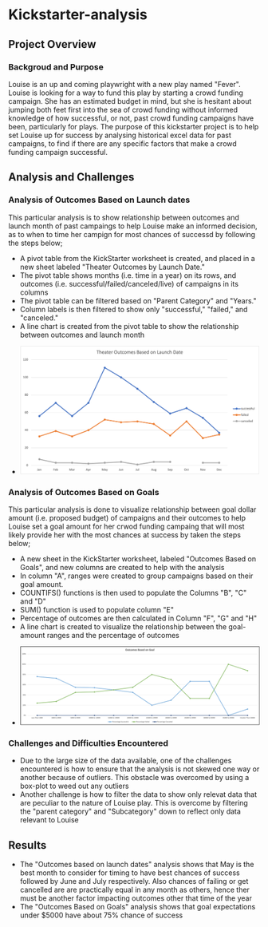 # Kickstarter-analysis
## Project Overview
### Backgroud and Purpose
Louise is an up and coming playwright with a new play named "Fever". Louise is looking for a way to fund this play by starting a crowd funding campaign.
She has an estimated budget in mind, but she is hesitant about jumping both feet first into the sea of crowd funding without informed knowledge of how successful, or not, past crowd funding campaigns have been, particularly for plays.
The purpose of this kickstarter project is to help set Louise up for success by analysing historical excel data for past campaigns, to find if there are any specific factors that make a crowd funding campaign successful.
## Analysis and Challenges
### Analysis of Outcomes Based on Launch dates
This particular analysis is to show relationship between outcomes and launch month of past campaings to help Louise make an informed decision, as to when to time her campign for most chances of successd by following the steps below;
* A pivot table from the KickStarter worksheet is created, and placed in a new sheet labeled "Theater Outcomes by Launch Date."
* The pivot table shows months (i.e. time in a year) on its rows, and outcomes (i.e. successful/failed/canceled/live) of campaigns in its columns
* The pivot table can be filtered based on "Parent Category" and "Years."
* Column labels is then filtered to show only "successful," "failed," and "canceled."
* A line chart is created from the pivot table to show the relationship between outcomes and launch month

- ![Thearter_Outcome_vs_Launch](https://github.com/Omodayo/Kickstarter-analysis/blob/main/Theater_Outcome_vs_Launch.png)

### Analysis of Outcomes Based on Goals
This particular analysis is done to visualize relationship between goal dollar amount (i.e. proposed budget) of campaigns and their outcomes to help Louise set a goal amount for her crwod funding campaing that will most likely provide her with the most chances at success by taken the steps below;
* A new sheet in the KickStarter worksheet, labeled "Outcomes Based on Goals", and new columns are created to help with the analysis
* In column "A", ranges were created to  group campaigns based on their goal amount.
* COUNTIFS() functions is then used to populate the Columns "B", "C" and "D" 
* SUM() function is used to populate column "E"
* Percentage of outcomes are then calculated in Column "F", "G" and "H"
* A line chart is created to visualize the relationship between the goal-amount ranges and the percentage of outcomes

- ![Outcomes_vs_Goals](https://github.com/Omodayo/Kickstarter-analysis/blob/main/Outcomes_vs_Goals.png)

### Challenges and Difficulties Encountered
* Due to the large size of the data available, one of the challenges encountered is how to ensure that the analysis is not skewed one way or another because of outliers. This obstacle was overcomed by using a box-plot to weed out any outliers
* Another challenge is how to filter the data to show only relevat data that are peculiar to the nature of Louise play. This is overcome by filtering the "parent category"  and "Subcategory" down to reflect only data relevant to Louise
## Results
* The "Outcomes based on launch dates" analysis shows that May is the best month to consider for timing to have best chances of success followed by June and July respectively. Also chances of failing or get cancelled are are practically equal in any month as others, hence ther must be another factor impacting outcomes other that time of the year
* The "Outcomes Based on Goals" analysis shows that goal expectations under $5000 have about 75% chance of success

